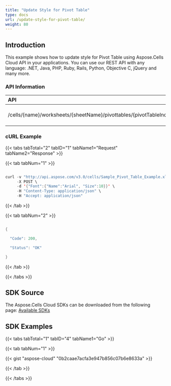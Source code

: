 ```yaml
---
title: "Update Style for Pivot Table"
type: docs
url: /update-style-for-pivot-table/
weight: 80
---
```


## **Introduction**
This example shows how to update style for Pivot Table using Aspose.Cells Cloud API in your applications. You can use our REST API with any language: .NET, Java, PHP, Ruby, Rails, Python, Objective C, jQuery and many more.
### **API Information**

|**API**|**Type**|**Description**|**Resource Link**|
| :- | :- | :- | :- |
|/cells/{name}/worksheets/{sheetName}/pivottables/{pivotTableIndex}/FormatAll|POST|Updates style in pivot table|[PostPivotTableStyle](https://apireference.aspose.cloud/cells/#/PivotTables/PostPivotTableStyle)|
### **cURL Example**
{{< tabs tabTotal="2" tabID="1" tabName1="Request" tabName2="Response" >}}

{{< tab tabNum="1" >}}

```java

curl -v "http://api.aspose.com/v3.0/cells/Sample_Pivot_Table_Example.xls/worksheets/Sheet2/pivottables/0/FormatAll?appSID=xxxx&signature=xxxx" \
     -X POST \
     -d '{"Font":{"Name":"Arial", "Size":10}}' \
     -H "Content-Type: application/json" \
     -H "Accept: application/json"

```

{{< /tab >}}

{{< tab tabNum="2" >}}

```java

{

  "Code": 200,

  "Status": "OK"

}

```

{{< /tab >}}

{{< /tabs >}}
## **SDK Source**
The Aspose.Cells Cloud SDKs can be downloaded from the following page: [Available SDKs](/available-sdks/)
## **SDK Examples**
{{< tabs tabTotal="1" tabID="4" tabName1="Go" >}}

{{< tab tabNum="1" >}}

{{< gist "aspose-cloud" "0b2caae7acfa3e947b856c07b6e8633a" >}}

{{< /tab >}}

{{< /tabs >}}
